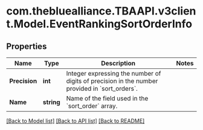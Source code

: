 
# com.thebluealliance.TBAAPI.v3client.Model.EventRankingSortOrderInfo

## Properties

Name | Type | Description | Notes
------------ | ------------- | ------------- | -------------
**Precision** | **int** | Integer expressing the number of digits of precision in the number provided in &#x60;sort_orders&#x60;. | 
**Name** | **string** | Name of the field used in the &#x60;sort_order&#x60; array. | 

[[Back to Model list]](../README.md#documentation-for-models)
[[Back to API list]](../README.md#documentation-for-api-endpoints)
[[Back to README]](../README.md)

